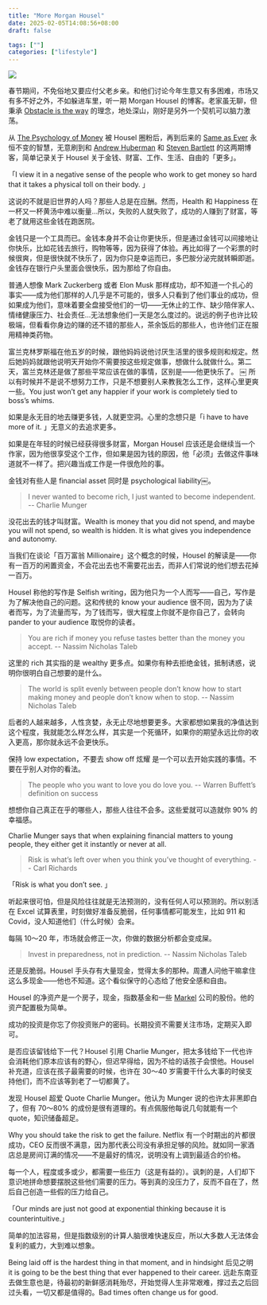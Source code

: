 ```yaml
---
title: "More Morgan Housel"
date: 2025-02-05T14:08:56+08:00
draft: false

tags: [""]
categories: ["lifestyle"]
---
```




![](/img/kobecityview.jpeg)

春节期间，不免俗地又要应付父老乡亲。和他们讨论今年生意又有多困难，市场又有多不好之外，不如躲进车里，听一期 Morgan Housel 的博客。老家虽无聊，但秉承 [Obstacle is the way](https://eddy.lu/posts/obstacle/) 的理念，地处深山，刚好是另外一个契机可以脑力激荡。

从 [The Psychology of Money](https://eddy.lu/posts/psychologyofmoney/) 被 Housel 圈粉后，再到后来的 [Same as Ever](https://eddy.lu/posts/sameasever/) 永恒不变的智慧，无意刷到和 [Andrew Huberman](https://www.youtube.com/watch?v=z5W74QC3v2I) 和 [Steven Bartlett](https://www.youtube.com/watch?v=vOvLFT4v4LQ) 的这两期博客，简单记录关于 Housel 关于金钱、财富、工作、生活、自由的「更多」。


「I view it in a negative sense of the people who work to get money so hard that it takes a physical toll on their body. 」

这说的不就是旧世界的人吗？那些人总是在应酬。然而，Health 和 Happiness 在一杯又一杯黄汤中难以衡量…所以，失败的人就失败了，成功的人赚到了财富，等老了就用这些金钱在跑医院。


金钱只是一个工具而已。金钱本身并不会让你更快乐，但是通过金钱可以间接地让你快乐，比如花钱去旅行，购物等等，因为获得了体验。再比如得了一个彩票的时候很爽，但是很快就不快乐了，因为你只是幸运而已，多巴胺分泌完就转瞬即逝。金钱存在银行户头里面会很快乐，因为那给了你自由。


普通人想像 Mark Zuckerberg 或者 Elon Musk 那样成功，却不知道一个扎心的事实——成为他们那样的人几乎是不可能的，很多人只看到了他们事业的成功，但如果成为他们，意味着要全盘接受他们的一切——无休止的工作、缺少陪伴家人、情绪健康压力、社会责任…无法想象他们一天是怎么度过的。说远的例子也许比较极端，但看看你身边的赚的还不错的那些人，茶余饭后的那些人，也许他们正在服用精神类药物。



富兰克林罗斯福在他五岁的时候，跟他妈妈说他讨厌生活里的很多规则和规定。然后她妈妈就跟他说明天开始你不需要按这些规定做事，想做什么就做什么。第二天，富兰克林还是做了那些平常应该在做的事情，区别是——他更快乐了。
￼
所以有时候并不是说不想努力工作，只是不想要别人来教我怎么工作，这样心里更爽一些。You just won’t get any happier if your work is completely tied to boss’s whims.


如果是永无目的地去赚更多钱，人就更空洞。心里的念想只是「i have to have more of it. 」无意义的去追求更多。

如果是在年轻的时候已经获得很多财富，Morgan Housel 应该还是会继续当一个作家，因为他很享受这个工作，但如果是因为钱的原因，他「必须」去做这件事味道就不一样了。把兴趣当成工作是一件很危险的事。

金钱对有些人是 financial asset 同时是 psychological liability￼。


>I never wanted to become rich, I just wanted to become independent. -- Charlie Munger

没花出去的钱才叫财富。Wealth is money that you did not spend, and maybe you will not spend, so wealth is hidden. It is what gives you independence and autonomy.

当我们在谈论「百万富翁 Millionaire」这个概念的时候，Housel 的解读是——你有一百万的闲置资金，不会花出去也不需要花出去，而非人们常说的他们想去花掉一百万。

Housel 称他的写作是 Selfish writing，因为他只为一个人而写——自己，写作是为了解决他自己的问题。这和传统的 know your audience 很不同，因为为了读者而写，为了流量而写，为了钱而写，很大程度上你就不是你自己了，会转向 pander to your audience 取悦你的读者。


>You are rich if money you refuse tastes better than the money you accept. -- Nassim Nicholas Taleb

这里的 rich 其实指的是 wealthy 更多点。如果你有种去拒绝金钱，抵制诱惑，说明你很明白自己想要的是什么。

>The world is split evenly between people don’t know how to start making money and people don’t know when to stop. -- Nassim Nicholas Taleb

后者的人越来越多，人性贪婪，永无止尽地想要更多。大家都想如果我的净值达到这个程度，我就能怎么样怎么样，其实是一个死循环，如果你的期望永远比你的收入更高，那你就永远不会更快乐。

保持 low expectation，不要去 show off 炫耀 是一个可以去开始实践的事情。不要在乎别人对你的看法。


>The people who you want to love you do love you. -- Warren Buffett’s definition on success

想想你自己真正在乎的哪些人，那些人往往不会多。这些爱就可以造就你 90% 的幸福感。

Charlie Munger says that when explaining financial matters to young people, they either get it instantly or never at all.


> Risk is what’s left over when you think you’ve thought of everything. -- Carl Richards

「Risk is what you don’t see. 」

听起来很可怕，但是风险往往就是无法预测的，没有任何人可以预测的。所以别活在 Excel 试算表里，时刻做好准备反脆弱，任何事情都可能发生，比如 911 和 Covid，没人知道他们（什么时候）会来。

每隔 10～20 年，市场就会修正一次，你做的数据分析都会变成屎。


>Invest in preparedness, not in prediction. -- Nassim Nicholas Taleb

还是反脆弱。Housel 手头存有大量现金，觉得太多的那种。周遭人问他干嘛拿住这么多现金——他也不知道。这个看似保守的心态给了他安全感和自由。

Housel 的净资产是一个房子，现金，指数基金和一些 [Markel](https://www.mklgroup.com/what-we-do) 公司的股份。他的资产配置极为简单。

成功的投资是你忘了你投资账户的密码。长期投资不需要关注市场，定期买入即可。

是否应该留钱给下一代？Housel 引用 Charlie Munger，把太多钱给下一代也许会消耗他们原本应该有的野心，但迟早得给，因为不给的话孩子会恨他。Housel 补充道，应该在孩子最需要的时候，也许在 30～40 岁需要干什么大事的时侯支持他们，而不应该等到老了一切都黄了。

发现 Housel 超爱 Quote Charlie Munger。他认为 Munger 说的也许太非黑即白了，但有 70～80% 的成份是很有道理的。有点佩服他每说几句就能有一个 quote，知识储备超足。

Why you should take the risk to get the failure. Netflix 有一个时期出的片都很成功，CEO 反而很不满意，因为那代表公司没有承担足够的风险。就如同一家酒店总是房间订满的情况——不是最好的情况，说明没有上调到最适合的价格。

每一个人，程度或多或少，都需要一些压力（这是有益的）。讽刺的是，人们却下意识地拼命想要摆脱这些他们需要的压力。等到真的没压力了，反而不自在了，然后自己创造一些假的压力给自己。

「Our minds are just not good at exponential thinking because it is counterintuitive.」 

简单的加法容易，但是指数级别的计算人脑很难快速反应，所以大多数人无法体会复利的威力，大到难以想象。

Being laid off is the hardest thing in that moment, and in hindsight 后见之明 it is going to be the best thing that ever happened to their career. 远赴东南亚去做生意也是，待最初的新鲜感消耗殆尽，开始觉得人生非常艰难，撑过去之后回过头看，一切又都是值得的。Bad times often change us for good. 

